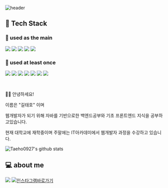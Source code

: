 ![header](https://capsule-render.vercel.app/api?type=waving&color=gradient&height=300&section=header&text=Taeho%20GIL&fontSize=80)

## 📝 Tech Stack
### 🔪 used as the main

<img src="https://img.shields.io/badge/java-firebrick?style=for-the-badge&logo=&logoColor=white"> <img src="https://img.shields.io/badge/javascript-F7DF1E?style=for-the-badge&logo=javascript&logoColor=black"> <img src="https://img.shields.io/badge/css-1572B6?style=for-the-badge&logo=css3&logoColor=white"> <img src="https://img.shields.io/badge/html-E34F26?style=for-the-badge&logo=HTML5&logoColor=white"> <img src="https://img.shields.io/badge/mariaDB-003545?style=for-the-badge&logo=mariaDB&logoColor=white">

### 🔧 used at least once

<img src="https://img.shields.io/badge/Spring-6DB33F?style=for-the-badge&logo=Spring&logoColor=white"> <img src="https://img.shields.io/badge/jquery-0769AD?style=for-the-badge&logo=jquery&logoColor=white"> <img src="https://img.shields.io/badge/linux-FCC624?style=for-the-badge&logo=linux&logoColor=black"> <img src="https://img.shields.io/badge/oracle-F80000?style=for-the-badge&logo=oracle&logoColor=white"> <img src="https://img.shields.io/badge/jsp-firebrick?style=for-the-badge&logo=jsp&logoColor=white"> <img src="https://img.shields.io/badge/apachetomcat-F8DC75?style=for-the-badge&logo=apachetomcat&logoColor=black"> <img src="https://img.shields.io/badge/node.js-339933?style=for-the-badge&logo=node.js&logoColor=white">

<br>

  🙋‍♂️ 안녕하세요!<br>

  이름은 "길태호" 이며<br>

  웹개발자가 되기 위해 자바를 기반으로한 백엔드공부와 기초 프론트엔드 지식을 공부하고있습니다.<br>

  현재 대학교에 재학중이며 주말에는 IT아카데미에서 웹개발자 과정을 수강하고 있습니다.<br>


![Taeho0927's github stats](https://github-readme-stats.vercel.app/api?username=Taeho0927&show_icons=true)


## 💻 about me 

<img src="https://img.shields.io/badge/rlfxogh0927@gmail.com-EA4335?style=for-the-badge&logo=gmail&logoColor=white"> [![인스타그램바로가기](https://camo.githubusercontent.com/eb36dd6ad9e6025d29ed356fa43e2c7aac6c5b41156e61038d7d56ce423d7288/68747470733a2f2f696d672e736869656c64732e696f2f62616467652f696e7374616772616d2d4534343035463f7374796c653d666f722d7468652d6261646765266c6f676f3d696e7374616772616d266c6f676f436f6c6f723d7768697465)](https://www.instagram.com/taeho_kil_dv/)
